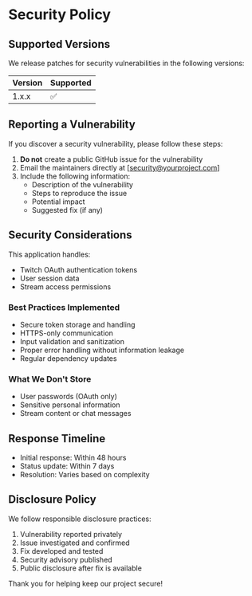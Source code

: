 # Security Policy

## Supported Versions

We release patches for security vulnerabilities in the following versions:

| Version | Supported          |
| ------- | ------------------ |
| 1.x.x   | :white_check_mark: |

## Reporting a Vulnerability

If you discover a security vulnerability, please follow these steps:

1. **Do not** create a public GitHub issue for the vulnerability
2. Email the maintainers directly at [security@yourproject.com]
3. Include the following information:
   - Description of the vulnerability
   - Steps to reproduce the issue
   - Potential impact
   - Suggested fix (if any)

## Security Considerations

This application handles:
- Twitch OAuth authentication tokens
- User session data
- Stream access permissions

### Best Practices Implemented

- Secure token storage and handling
- HTTPS-only communication
- Input validation and sanitization
- Proper error handling without information leakage
- Regular dependency updates

### What We Don't Store

- User passwords (OAuth only)
- Sensitive personal information
- Stream content or chat messages

## Response Timeline

- Initial response: Within 48 hours
- Status update: Within 7 days
- Resolution: Varies based on complexity

## Disclosure Policy

We follow responsible disclosure practices:
1. Vulnerability reported privately
2. Issue investigated and confirmed
3. Fix developed and tested
4. Security advisory published
5. Public disclosure after fix is available

Thank you for helping keep our project secure!